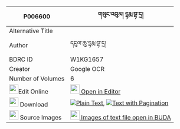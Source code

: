 |P006600|གསུང་འབུམ། དྷརྨ་བྷ་དྲ། 
| --- | --- 
|Alternative Title |
|Author| དངུལ་ཆུ་དྷརྨ་བྷ་དྲ།
|BDRC ID | W1KG1657
|Creator | Google OCR
|Number of Volumes| 6
|<img width="25" src="https://img.icons8.com/color/25/000000/edit-property.png">Edit Online| [<img width="25" src="https://avatars.githubusercontent.com/u/45091458?s=200&v=4"> Open in Editor](http://editor.openpecha.org/P006600)
|<img width="25" src="https://img.icons8.com/fluent/48/000000/download-2.png"/>  Download | [![](https://img.icons8.com/color/20/000000/txt.png)Plain Text](https://github.com/Openpecha/P006600/releases/download/v2/sungbum_dharma_bha(?)_dra_plain_P006600.zip), [![](https://img.icons8.com/color/20/000000/txt.png)Text with Pagination](https://github.com/Openpecha/P006600/releases/download/v2/sungbum_dharma_bha(?)_dra_pages_P006600.zip)
|<img width="25" src="https://img.icons8.com/plasticine/100/000000/pictures-folder.png"/>  Source Images | [<img width="25" src="https://library.bdrc.io/icons/BUDA-small.svg"> Images of text file open in BUDA](https://library.bdrc.io/show/bdr:W1KG1657)